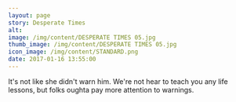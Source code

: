 ```yaml
---
layout: page
story: Desperate Times
alt:
image: /img/content/DESPERATE TIMES 05.jpg
thumb_image: /img/content/DESPERATE TIMES 05.jpg
icon_image: /img/content/STANDARD.png
date: 2017-01-16 13:55:00
---
```



It's not like she didn't warn him. We're not hear to teach you any life lessons, but folks oughta pay more attention to warnings.
